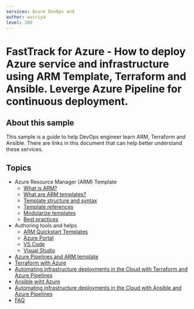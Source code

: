 ```yaml
---
services: Azure DevOps and   
author: wviriya
level: 200
---
```


# FastTrack for Azure - How to deploy Azure service and infrastructure using ARM Template, Terraform and Ansible. Leverge Azure Pipeline for continuous deployment.  

## About this sample

This sample is a guide to help DevOps engineer learn ARM, Terraform and Ansible. There are links in this document that can help better understand these services.

## Topics
- Azure Resource Manager (ARM) Template
    - [What is ARM?](https://docs.microsoft.com/en-us/azure/azure-resource-manager/management/overview)
    - [What are ARM templates?](https://docs.microsoft.com/en-us/azure/azure-resource-manager/templates/overview)
    - [Template structure and syntax](https://docs.microsoft.com/en-us/azure/azure-resource-manager/templates/template-syntax)
    - [Template references](https://docs.microsoft.com/en-us/azure/templates/)
    - [Modularize templates](https://docs.microsoft.com/en-us/azure/azure-resource-manager/templates/linked-templates)
    - [Best practices](https://docs.microsoft.com/en-us/azure/azure-resource-manager/templates/template-best-practices)    
- Authoring tools and helps
    - [ARM Quickstart Templates](https://azure.microsoft.com/en-us/resources/templates/)
    - [Azure Portal](https://docs.microsoft.com/en-us/azure/azure-resource-manager/templates/quickstart-create-templates-use-the-portal)
    - [VS Code](https://docs.microsoft.com/en-us/azure/azure-resource-manager/templates/quickstart-create-templates-use-visual-studio-code?tabs=CLI)
    - [Visual Studio](https://docs.microsoft.com/en-us/azure/azure-resource-manager/templates/create-visual-studio-deployment-project)
- [Azure Pipelines and ARM template](https://docs.microsoft.com/en-us/azure/azure-resource-manager/templates/add-template-to-azure-pipelines)
- [Terraform with Azure](https://docs.microsoft.com/en-us/azure/developer/terraform/overview)
- [Automating infrastructure deployments in the Cloud with Terraform and Azure Pipelines](https://www.azuredevopslabs.com/labs/vstsextend/terraform/)
- [Ansible wiht Azure](https://docs.microsoft.com/en-us/azure/developer/ansible/overview)
- [Automating infrastructure deployments in the Cloud with Ansible and Azure Pipelines](https://www.azuredevopslabs.com/labs/vstsextend/ansible/)
- [FAQ](./faq.md)
